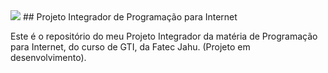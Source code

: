 <img src="https://cdn.jsdelivr.net/gh/devicons/devicon@latest/icons/ceylon/ceylon-plain.svg" />
## Projeto Integrador de Programação para Internet

Este é o repositório do meu Projeto Integrador da matéria de Programação para Internet, do curso de GTI, da Fatec Jahu. (Projeto em desenvolvimento).
